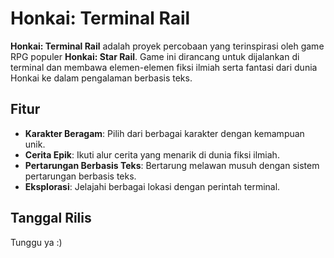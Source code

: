 # Honkai: Terminal Rail

**Honkai: Terminal Rail** adalah proyek percobaan yang terinspirasi oleh game RPG populer **Honkai: Star Rail**. Game ini dirancang untuk dijalankan di terminal dan membawa elemen-elemen fiksi ilmiah serta fantasi dari dunia Honkai ke dalam pengalaman berbasis teks.

## Fitur

- **Karakter Beragam**: Pilih dari berbagai karakter dengan kemampuan unik.
- **Cerita Epik**: Ikuti alur cerita yang menarik di dunia fiksi ilmiah.
- **Pertarungan Berbasis Teks**: Bertarung melawan musuh dengan sistem pertarungan berbasis teks.
- **Eksplorasi**: Jelajahi berbagai lokasi dengan perintah terminal.

## Tanggal Rilis

Tunggu ya :)
